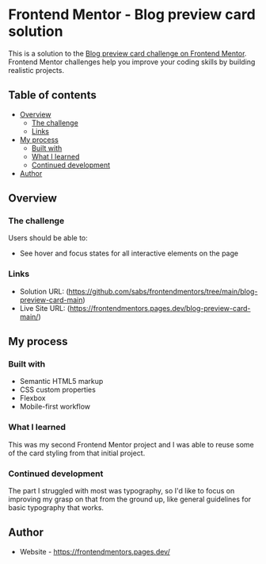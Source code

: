 # Frontend Mentor - Blog preview card solution

This is a solution to the [Blog preview card challenge on Frontend Mentor](https://www.frontendmentor.io/challenges/blog-preview-card-ckPaj01IcS). Frontend Mentor challenges help you improve your coding skills by building realistic projects. 

## Table of contents

- [Overview](#overview)
  - [The challenge](#the-challenge)
  - [Links](#links)
- [My process](#my-process)
  - [Built with](#built-with)
  - [What I learned](#what-i-learned)
  - [Continued development](#continued-development)
- [Author](#author)



## Overview

### The challenge

Users should be able to:

- See hover and focus states for all interactive elements on the page



### Links

- Solution URL: (https://github.com/sabs/frontendmentors/tree/main/blog-preview-card-main)
- Live Site URL: (https://frontendmentors.pages.dev/blog-preview-card-main/)

## My process

### Built with

- Semantic HTML5 markup
- CSS custom properties
- Flexbox
- Mobile-first workflow


### What I learned

This was my second Frontend Mentor project and I was able to reuse some of the card styling from that initial project. 

### Continued development

The part I struggled with most was typography, so I'd like to focus on improving my grasp on that from the ground up, like general guidelines for basic typography that works. 



## Author

- Website - https://frontendmentors.pages.dev/ 


